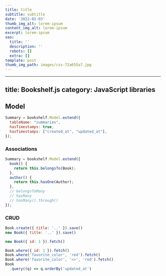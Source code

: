 ```yaml
---
title: title
subtitle: subtitle
date: '2022-01-03'
thumb_img_alt: lorem-ipsum
content_img_alt: lorem-ipsum
excerpt: lorem-ipsum
seo:
  title: ''
  description: ''
  robots: []
  extra: []
template: post
thumb_img_path: images/css-72a655a7.jpg
---
```

---
title: Bookshelf.js
category: JavaScript libraries
---

## Model

```js
Summary = bookshelf.Model.extend({
  tableName: "summaries",
  hasTimestamps: true,
  hasTimestamps: ["created_at", "updated_at"],
});
```

### Associations

```js
Summary = bookshelf.Model.extend({
  book() {
    return this.belongsTo(Book);
  },
  author() {
    return this.hasOne(Author);
  },
  // belongsToMany
  // hasMany
  // hasMany().through()
});
```

### CRUD

```js
Book.create({ title: '..' }).save()
new Book({ title: '..' }).save()

new Book({ id: 1 }).fetch()

Book.where({ id: 1 }).fetch()
Book.where('favorite_color', 'red').fetch()
Book.where('favorite_color', '<>', 'red').fetch()
Book
  .query((q) => q.orderBy('updated_at')
```
